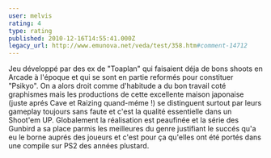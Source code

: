 ```yaml
---
user: melvis
rating: 4
type: rating
published: 2010-12-16T14:55:41.000Z
legacy_url: http://www.emunova.net/veda/test/358.htm#comment-14712
---
```

Jeu développé par des ex de "Toaplan" qui faisaient déja de bons shoots en Arcade à l'époque et qui se sont en partie reformés pour constituer "Psikyo". On a alors droit comme d'habitude a du bon travail coté graphismes mais les productions de cette excellente maison japonaise (juste aprés Cave et Raizing quand-méme !) se distinguent surtout par leurs gameplay toujours sans faute et c'est la qualité essentielle dans un Shoot'em UP.
Globalement la réalisation est peaufinée et la série des Gunbird a sa place parmis les meilleures du genre justifiant le succés qu'a eu le borne auprés des joueurs et c'est pour ça qu'elles ont été portés dans une compile sur PS2 des années plustard.